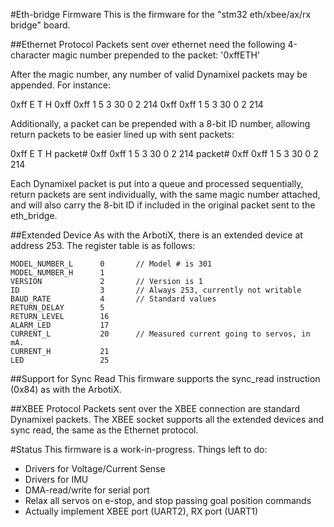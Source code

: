 #Eth-bridge Firmware
This is the firmware for the "stm32 eth/xbee/ax/rx bridge" board.

##Ethernet Protocol
Packets sent over ethernet need the following 4-character magic number
prepended to the packet: '0xffETH'

After the magic number, any number of valid Dynamixel packets may be
appended. For instance:

  0xff E T H 0xff 0xff 1 5 3 30 0 2 214 0xff 0xff 1 5 3 30 0 2 214

Additionally, a packet can be prepended with a 8-bit ID number, allowing
return packets to be easier lined up with sent packets:

  0xff E T H packet# 0xff 0xff 1 5 3 30 0 2 214 packet# 0xff 0xff 1 5 3 30 0 2 214

Each Dynamixel packet is put into a queue and processed sequentially, return packets
are sent individually, with the same magic number attached, and will also carry
the 8-bit ID if included in the original packet sent to the eth_bridge.

##Extended Device
As with the ArbotiX, there is an extended device at address 253. The register table 
is as follows:

    MODEL_NUMBER_L      0       // Model # is 301
    MODEL_NUMBER_H      1
    VERSION             2       // Version is 1
    ID                  3       // Always 253, currently not writable
    BAUD_RATE           4       // Standard values
    RETURN_DELAY        5
    RETURN_LEVEL        16
    ALARM_LED           17
    CURRENT_L           20      // Measured current going to servos, in mA. 
    CURRENT_H           21
    LED                 25

##Support for Sync Read
This firmware supports the sync_read instruction (0x84) as with the ArbotiX.

##XBEE Protocol
Packets sent over the XBEE connection are standard Dynamixel packets. The 
XBEE socket supports all the extended devices and sync read, the same as
the Ethernet protocol.

#Status
This firmware is a work-in-progress. Things left to do:
 * Drivers for Voltage/Current Sense
 * Drivers for IMU
 * DMA-read/write for serial port
 * Relax all servos on e-stop, and stop passing goal position commands
 * Actually implement XBEE port (UART2), RX port (UART1)
